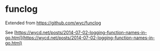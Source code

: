 # funclog

Extended from https://github.com/wyc/funclog

See [https://wycd.net/posts/2014-07-02-logging-function-names-in-go.html](https://wycd.net/posts/2014-07-02-logging-function-names-in-go.html)